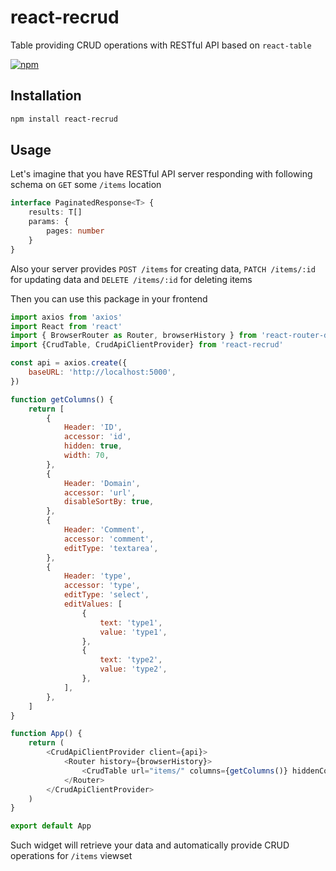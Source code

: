 # react-recrud

Table providing CRUD operations with RESTful API based on `react-table`

[![npm](https://img.shields.io/npm/dt/react-recrud)](https://www.npmjs.com/package/react-recrud)

## Installation

```sh
npm install react-recrud
```

## Usage
Let's imagine that you have RESTful API server responding with following schema on `GET` some `/items` location
```ts
interface PaginatedResponse<T> {
    results: T[]
    params: {
        pages: number
    }
}
```
Also your server provides `POST /items` for creating data, `PATCH /items/:id` for updating data and `DELETE /items/:id` for deleting items 

Then you can use this package in your frontend
```js
import axios from 'axios'
import React from 'react'
import { BrowserRouter as Router, browserHistory } from 'react-router-dom'
import {CrudTable, CrudApiClientProvider} from 'react-recrud'

const api = axios.create({
    baseURL: 'http://localhost:5000',
})

function getColumns() {
    return [
        {
            Header: 'ID',
            accessor: 'id',
            hidden: true,
            width: 70,
        },
        {
            Header: 'Domain',
            accessor: 'url',
            disableSortBy: true,
        },
        {
            Header: 'Comment',
            accessor: 'comment',
            editType: 'textarea',
        },
        {
            Header: 'type',
            accessor: 'type',
            editType: 'select',
            editValues: [
                {
                    text: 'type1',
                    value: 'type1',
                },
                {
                    text: 'type2',
                    value: 'type2',
                },
            ],
        },
    ]
}

function App() {
    return (
        <CrudApiClientProvider client={api}>
            <Router history={browserHistory}>
                <CrudTable url="items/" columns={getColumns()} hiddenColumns={['comment']} />
            </Router>
        </CrudApiClientProvider>
    )
}

export default App
```

Such widget will retrieve your data and automatically provide CRUD operations for `/items` viewset
